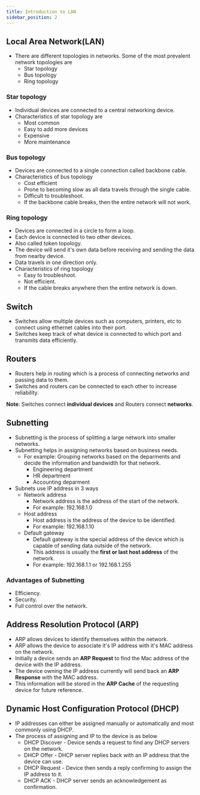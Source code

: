 ```yaml
---
title: Introduction to LAN
sidebar_position: 2
---
```


## Local Area Network(LAN)
- There are different topologies in networks. Some of the most prevalent network topologies are
    - Star topology
    - Bus topology
    - Ring topology

### Star topology
- Individual devices are connected to a central networking device.
- Characteristics of star topology are
    - Most common
    - Easy to add more devices
    - Expensive
    - More maintenance

### Bus topology
- Devices are connected to a single connection called backbone cable.
- Characteristics of bus topology
    - Cost efficient
    - Prone to becoming slow as all data travels through the single cable.
    - Difficult to troubleshoot.
    - If the backbone cable breaks, then the entire network will not work.

### Ring topology
- Devices are connected in a circle to form a loop.
- Each device is connected to two other devices.
- Also called token topology.
- The device will send it's own data before receiving and sending the data from nearby device.
- Data travels in one direction only.
- Characteristics of ring topology
    - Easy to troubleshoot.
    - Not efficient.
    - If the cable breaks anywhere then the entire network is down.

## Switch
- Switches allow multiple devices such as computers, printers, etc to connect using ethernet cables into their port.
- Switches keep track of what device is connected to which port and transmits data efficiently.

## Routers
- Routers help in routing which is a process of connecting networks and passing data to them.
- Switches and routers can be connected to each other to increase reliability.

**Note**: Switches connect **individual devices** and Routers connect **networks**.

## Subnetting
- Subnetting is the process of splitting a large network into smaller networks.
- Subnetting helps in assigning networks based on business needs.
    - For example: Grouping networks based on the deparments and decide the information and bandwidth for that network.
        - Engineering department
        - HR department
        - Accounting deparment
- Subnets use IP address in 3 ways
    - Network address 
        - Network address is the address of the start of the network.
        - For example: 192.168.1.0
    - Host address
        - Host address is the address of the device to be identified.
        - For example: 192.168.1.10
    - Default gateway
        - Default gateway is the special address of the device which is capable of sending data outside of the network.
        - This address is usually the **first or last host address** of the network.
        - For example: 192.168.1.1 or 192.168.1.255
### Advantages of Subnetting
- Efficiency.
- Security.
- Full control over the network.

## Address Resolution Protocol (ARP)
- ARP allows devices to identify themselves within the network.
- ARP allows the device to associate it's IP address with it's MAC address on the network.
- Initially a device sends an **ARP Request** to find the Mac address of the device with the IP address.
- The device owning the IP address currently will send back an **ARP Response** with the MAC address.
- This information will be stored in the **ARP Cache** of the requesting device for future reference.

## Dynamic Host Configuration Protocol (DHCP)
- IP addresses can either be assigned manually or automatically and most commonly using DHCP.
- The process of assigning and IP to the device is as below
    - DHCP Discover - Device sends a request to find any DHCP servers on the network.
    - DHCP Offer - DHCP server replies back with an IP address that the device can use.
    - DHCP Request - Device then sends a reply confirming to assign the IP address to it.
    - DHCP ACK - DHCP server sends an acknowledgement as confirmation.